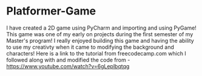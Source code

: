 # Platformer-Game

I have created a 2D game using PyCharm and importing and using PyGame! This game was one of my early on projects during the first semester of my Master's program!
I really enjoyed building this game and having the ability to use my creativty when it came to modifying the background and characters!
Here is a link to the tutorial from freecodecamp.com which I followed along with and modified the code from - 
https://www.youtube.com/watch?v=6gLeplbqtqg


